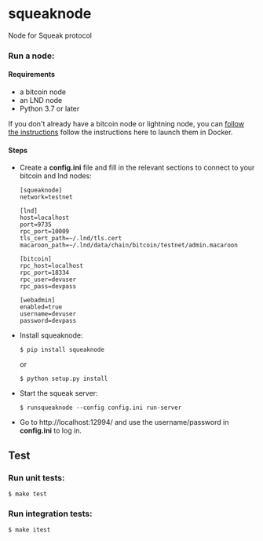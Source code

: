 # squeaknode

Node for Squeak protocol

### Run a node:

#### Requirements
* a bitcoin node
* an LND node
* Python 3.7 or later

If you don't already have a bitcoin node or lightning node, you can [follow the instructions](docs/DOCKER.md) follow the instructions here to launch them in Docker.

#### Steps
- Create a **config.ini** file and fill in the relevant sections to connect to your bitcoin and lnd nodes:
	```
	[squeaknode]
	network=testnet

	[lnd]
	host=localhost
	port=9735
	rpc_port=10009
	tls_cert_path=~/.lnd/tls.cert
	macaroon_path=~/.lnd/data/chain/bitcoin/testnet/admin.macaroon

	[bitcoin]
	rpc_host=localhost
	rpc_port=18334
	rpc_user=devuser
	rpc_pass=devpass

	[webadmin]
	enabled=true
	username=devuser
	password=devpass
	```
- Install squeaknode:
	```
	$ pip install squeaknode
	```
	or
	```
	$ python setup.py install
	```

- Start the squeak server:
 	```
	$ runsqueaknode --config config.ini run-server
	```
- Go to http://localhost:12994/ and use the username/password in **config.ini** to log in.

## Test

### Run unit tests:

```
$ make test
```

### Run integration tests:

```
$ make itest
```

